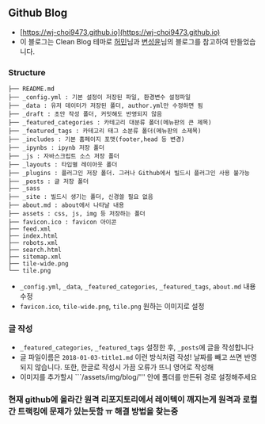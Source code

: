 
## Github Blog
- [https://wj-choi9473.github.io](https://wj-choi9473.github.io)
- 이 블로그는 Clean Blog 테마로 [허민](https://theorydb.github.io/)님과 [변성윤](https://github.com/zzsza/zzsza.github.io)님의 블로그를 참고하여 만들었습니다.

### Structure

```
├── README.md
├── _config.yml : 기본 설정이 저장된 파일, 환경변수 설정파일
├── _data : 유저 데이터가 저장된 폴더, author.yml만 수정하면 됨
├── _draft : 초안 작성 폴더, 커밋해도 반영되지 않음
├── _featured_categories : 카테고리 대분류 폴더(메뉴판의 큰 제목)
├── _featured_tags : 카테고리 태그 소분류 폴더(메뉴판의 소제목)
├── _includes : 기본 홈페이지 포맷(footer,head 등 변경)
├── _ipynbs : ipynb 저장 폴더
├── _js : 자바스크립트 소스 저장 폴더
├── _layouts : 타입별 레이아웃 폴더
├── _plugins : 플러그인 저장 폴더. 그러나 Github에서 빌드시 플러그인 사용 불가능
├── _posts : 글 저장 폴더
├── _sass
├── _site : 빌드시 생기는 폴더, 신경쓸 필요 없음
├── about.md : about에서 나타날 내용
├── assets : css, js, img 등 저장하는 폴더
├── favicon.ico : favicon 아이콘
├── feed.xml
├── index.html
├── robots.xml
├── search.html
├── sitemap.xml
├── tile-wide.png
└── tile.png
```

- ```_config.yml```, ```_data```, ```_featured_categories```, ```_featured_tags```, ```about.md``` 내용 수정
- ```favicon.ico```, ```tile-wide.png```, ```tile.png``` 원하는 이미지로 설정


### 글 작성
- ```_featured_categories```, ```_featured_tags``` 설정한 후, ```_posts```에 글을 작성합니다
- 글 파일이름은 ```2018-01-03-title1.md``` 이런 방식처럼 작성! 날짜를 빼고 쓰면 반영되지 않습니다. 또한, 한글로 작성시 가끔 오류가 뜨니 영어로 작성해 
- 이미지를 추가할시 ```/assets/img/blog/''' 안에 폴더를 만든뒤 경로 설정해주세요

### 현재 github에 올라간 원격 리포지토리에서 레이텍이 깨지는게 원격과 로컬간 트랙킹에 문제가 있는듯함 ㅠ 해결 방법을 찾는중
